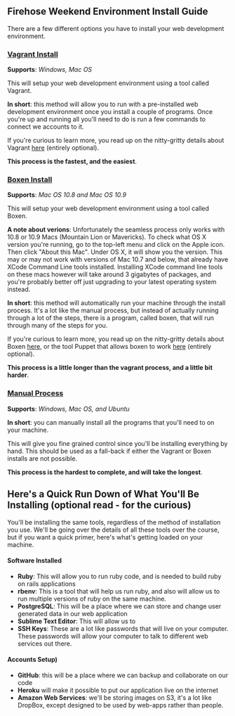 Firehose Weekend Environment Install Guide
---------------

There are a few different options you have to install your web development environment.

### [Vagrant Install](https://github.com/kenmazaika/firehose-vagrant)

**Supports**: _Windows, Mac OS_

This will setup your web development environment using a tool called Vagrant.  

**In short**: this method will allow you to run with a pre-installed web development environment once you install a couple of programs.  Once you're up and running all you'll need to do is run a few commands to connect we accounts to it.

If you're curious to learn more, you read up on the nitty-gritty details about Vagrant [here](http://www.vagrantup.com/) (entirely optional).

**This process is the fastest, and the easiest**.

### [Boxen Install](http://github.com/kenmazaika/firehose-boxen)

**Supports**: _Mac OS 10.8 and Mac OS 10.9_

This will setup your web development environment using a tool called Boxen.  

**A note about verions**: Unfortunately the seamless process only works with 10.8 or 10.9 Macs (Mountain Lion or Mavericks).  To check what OS X version you're running, go to the top-left menu and click on the Apple icon.  Then click "About this Mac".  Under OS X, it will show you the version.  This may or may not work with versions of Mac 10.7 and below, that already have XCode Command Line tools installed.  Installing XCode command line tools on these macs however will take around 3 gigabytes of packages, and you're probably better off just upgrading to your latest operating system instead.

**In short**: this method will automatically run your machine through the install process.  It's a lot like the manual process, but instead of actually running through a lot of the steps, there is a program, called boxen, that will run through many of the steps for you.

If you're curious to learn more, you read up on the nitty-gritty details about Boxen [here](http://boxen.github.com/), or the tool Puppet that allows boxen to work [here](http://puppetlabs.com/puppet/what-is-puppet) (entirely optional).

**This process is a little longer than the vagrant process, and a little bit harder**.


### [Manual Process](manual.md)
**Supports**: _Windows, Mac OS, and Ubuntu_  

**In short**: you can manually install all the programs that you'll need to on your machine.

This will give you fine grained control since you'll be installing everything by hand.  This should be used as a fall-back if either the Vagrant or Boxen installs are not possible.

**This process is the hardest to complete, and will take the longest**.


Here's a Quick Run Down of What You'll Be Installing (optional read - for the curious)
---------------

You'll be installing the same tools, regardless of the method of installation you use.  We'll be going over the details of all these tools over the course, but if you want a quick primer, here's what's getting loaded on your machine.

#### Software Installed

* **Ruby**:  This will allow you to run ruby code, and is needed to build ruby on rails applications
* **rbenv**:  This is a tool that will help us run ruby, and also will allow us to run multiple versions of ruby on the same machine.
* **PostgreSQL**:  This will be a place where we can store and change user generated data in our web application
* **Sublime Text Editor**:  This will allow us to 
* **SSH Keys**:  These are a lot like passwords that will live on your computer.  These passwords will allow your computer to talk to different web services out there.

#### Accounts Setup)

* **GitHub**: this will be a place where we can backup and collaborate on our code
* **Heroku** will make it possible to put our application live on the internet
* **Amazon Web Services**: we'll be storing images on S3, it's a lot like DropBox, except designed to be used by web-apps rather than people.


